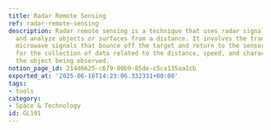```yaml
---
title: Radar Remote Sensing
ref: radar-remote-sensing
description: Radar remote sensing is a technique that uses radar signals to detect
  and analyze objects or surfaces from a distance. It involves the transmission of
  microwave signals that bounce off the target and return to the sensor, allowing
  for the collection of data related to the distance, speed, and characteristics of
  the object being observed.
notion_page_id: 214d6625-c679-80b9-85de-c5ca135aa1cb
exported_at: '2025-06-16T14:23:06.332331+00:00'
tags:
- tools
category:
- Space & Technology
id: GL191
---
```


